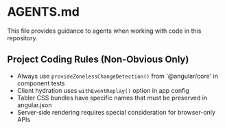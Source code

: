 # AGENTS.md

This file provides guidance to agents when working with code in this repository.

## Project Coding Rules (Non-Obvious Only)

- Always use `provideZonelessChangeDetection()` from '@angular/core' in component tests
- Client hydration uses `withEventReplay()` option in app config
- Tabler CSS bundles have specific names that must be preserved in angular.json
- Server-side rendering requires special consideration for browser-only APIs
